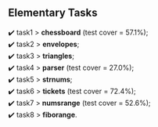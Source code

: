 ## Elementary Tasks
✔️ task1 > <b>chessboard</b> (test cover = 57.1%);<br>
✔️ task2 > <b>envelopes</b>;<br>
✔️ task3 > <b>triangles</b>;<br>
✔️ task4 > <b>parser</b> (test cover = 27.0%);<br>
✔️ task5 > <b>strnums</b>;<br>
✔️ task6 > <b>tickets</b> (test cover = 72.4%);<br>
✔️ task7 > <b>numsrange</b> (test cover = 52.6%);<br>
✔️ task8 > <b>fiborange</b>.